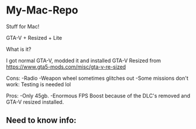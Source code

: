 # My-Mac-Repo
Stuff for Mac!

GTA-V + Resized + Lite

What is it?

I got normal GTA-V, modded it and installed GTA-V Resized from https://www.gta5-mods.com/misc/gta-v-re-sized

Cons:
-Radio
-Weapon wheel sometimes glitches out
-Some missions don't work: Testing is needed lol

Pros:
-Only 45gb. 
-Enormous FPS Boost because of the DLC's removed and GTA-V resized installed.

Need to know info:
- 


